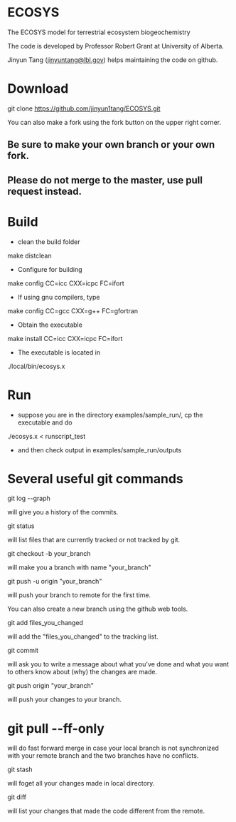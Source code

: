 # ECOSYS
The ECOSYS model for terrestrial ecosystem biogeochemistry

The code is developed by Professor Robert Grant at University of Alberta.

Jinyun Tang (jinyuntang@lbl.gov) helps maintaining the code on github.


# Download

git clone https://github.com/jinyun1tang/ECOSYS.git

You can also make a fork using the fork button on the upper right corner.

## Be sure to make your own branch or your own fork.
## Please do not merge to the master, use pull request instead.

# Build

* clean the build folder

 make distclean

* Configure for building

make config CC=icc CXX=icpc FC=ifort

* If using gnu compilers, type

make config CC=gcc CXX=g++ FC=gfortran

* Obtain the executable

make install CC=icc CXX=icpc FC=ifort

* The executable is located in

./local/bin/ecosys.x  

# Run
* suppose you are in the directory examples/sample_run/, cp the executable and do

./ecosys.x  < runscript_test

* and then check output in examples/sample_run/outputs
 
# Several useful git commands

  git log --graph

will give you a history of the commits.

  git status

will list files that are currently tracked or not tracked by git.

  git checkout -b your_branch

will make you a branch with name "your_branch"

  git push -u origin "your_branch"

will push your branch to remote for the first time.

You can also create a new branch using the github web tools.

  git add files_you_changed

will add the "files_you_changed" to the tracking list.

  git commit

will ask you to write a message about what you've done and what you want to others know about (why) the changes are made.

  git push origin "your_branch"

will push your changes to your branch.

#  git pull --ff-only

will do fast forward merge in case your local branch is not synchronized with your remote branch and the two branches have no conflicts.

  git stash

will foget all your changes made in local directory.

  git diff

will list your changes that made the code different from the remote.
